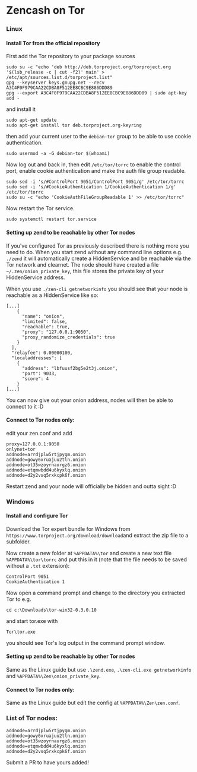 # Zencash on Tor

### Linux

#### Install Tor from the official repository
First add the Tor repository to your package sources
```
sudo su -c "echo 'deb http://deb.torproject.org/torproject.org '$(lsb_release -c | cut -f2)' main' > /etc/apt/sources.list.d/torproject.list"
gpg --keyserver keys.gnupg.net --recv A3C4F0F979CAA22CDBA8F512EE8CBC9E886DDD89
gpg --export A3C4F0F979CAA22CDBA8F512EE8CBC9E886DDD89 | sudo apt-key add -
```
and install it
```
sudo apt-get update
sudo apt-get install tor deb.torproject.org-keyring
```
then add your current user to the `debian-tor` group to be able to use cookie authentication.
```
sudo usermod -a -G debian-tor $(whoami)
```

Now log out and back in, then edit `/etc/tor/torrc` to enable the control port, enable cookie authentication and make the auth file group readable.
```
sudo sed -i 's/#ControlPort 9051/ControlPort 9051/g' /etc/tor/torrc
sudo sed -i 's/#CookieAuthentication 1/CookieAuthentication 1/g' /etc/tor/torrc
sudo su -c "echo 'CookieAuthFileGroupReadable 1' >> /etc/tor/torrc"
```
Now restart the Tor service.
```
sudo systemctl restart tor.service
```

#### Setting up zend to be reachable by other Tor nodes

If you've configured Tor as previously described there is nothing more you need to do. When you start zend without any command line options e.g. `./zend` it will automatically create a HiddenService and be reachable via the Tor network and clearnet. The node should have created a file `~/.zen/onion_private_key`, this file stores the private key of your HiddenService address.

When you use `./zen-cli getnetworkinfo` you should see that your node is reachable as a HiddenService like so:
```
[...]
    {
      "name": "onion",
      "limited": false,
      "reachable": true,
      "proxy": "127.0.0.1:9050",
      "proxy_randomize_credentials": true
    }
  ],
  "relayfee": 0.00000100,
  "localaddresses": [
    {
      "address": "lbfuusf2bg5e2t3j.onion",
      "port": 9033,
      "score": 4
    }
[...]
```

You can now give out your onion address, nodes will then be able to connect to it :D

#### Connect to Tor nodes only:
edit your zen.conf and add
```
proxy=127.0.0.1:9050
onlynet=tor
addnode=arrdjplw5rtjpyqm.onion
addnode=gowy6xruajuu2tln.onion
addnode=ot35wzoyrnaurgz6.onion
addnode=etqmwbdd4u6kyxlq.onion
addnode=d2y2vsq5rxkcpk6f.onion
``` 

Restart zend and your node will officially be hidden and outta sight :D

### Windows

#### Install and configure Tor

Download the Tor expert bundle for Windows from `https://www.torproject.org/download/download`and extract the zip file to a subfolder.

Now create a new folder at `%APPDATA%\tor` and create a new text file `%APPDATA%\tor\torrc` and put this in it (note that the file needs to be saved without a `.txt` extension):
```
ControlPort 9051
CookieAuthentication 1
```

Now open a command prompt and change to the directory you extracted Tor to e.g.
```
cd c:\Downloads\tor-win32-0.3.0.10
```
and start tor.exe with
```
Tor\tor.exe
```
you should see Tor's log output in the command prompt window.

#### Setting up zend to be reachable by other Tor nodes

Same as the Linux guide but use `.\zend.exe`, `.\zen-cli.exe getnetworkinfo` and `%APPDATA%\Zen\onion_private_key`.

#### Connect to Tor nodes only:

Same as the Linux guide but edit the config at `%APPDATA%\Zen\zen.conf`.

### List of Tor nodes:
```
addnode=arrdjplw5rtjpyqm.onion
addnode=gowy6xruajuu2tln.onion
addnode=ot35wzoyrnaurgz6.onion
addnode=etqmwbdd4u6kyxlq.onion
addnode=d2y2vsq5rxkcpk6f.onion
```

Submit a PR to have yours added!
